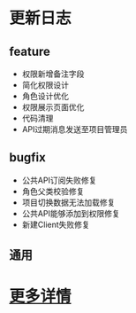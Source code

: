 # 更新日志
## feature
- 权限新增备注字段
- 简化权限设计
- 角色设计优化
- 权限展示页面优化
- 代码清理
- API过期消息发送至项目管理员
## bugfix
- 公共API订阅失败修复
- 角色父类校验修复
- 项目切换数据无法加载修复
- 公共API能够添加到权限修复
- 新建Client失败修复
## 通用
# [更多详情](https://github.com/users/publicdevop2019/projects/34)
